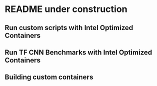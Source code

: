 # README under construction

## Run custom scripts with Intel Optimized Containers

## Run TF CNN Benchmarks with Intel Optimized Containers

## Building custom containers
